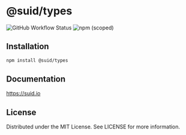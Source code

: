 # @suid/types

![GitHub Workflow Status](https://img.shields.io/github/workflow/status/swordev/suid/CI) ![npm (scoped)](https://img.shields.io/npm/v/@suid/types?label=@suid/types)

## Installation

```sh
npm install @suid/types
```

## Documentation

https://suid.io

## License

Distributed under the MIT License. See LICENSE for more information.
